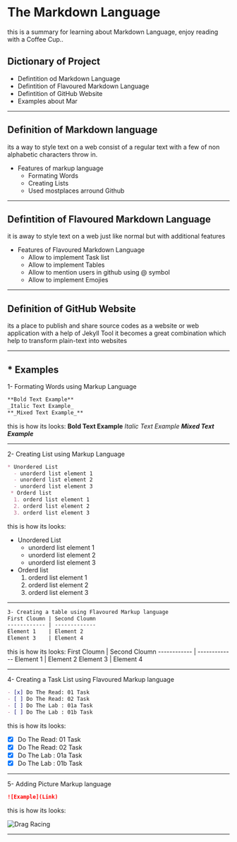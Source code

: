 # The Markdown Language
this is a summary for learning about Markdown Language, enjoy reading with a Coffee Cup..

## Dictionary of Project
  - Defintition od Markdown Language
  - Defintition of Flavoured Markdown Language
  - Defintition of GitHub Website
  - Examples about Mar
 


___
## Definition of Markdown language
its a way to style text on a web consist of a regular text with a few of non alphabetic characters throw in.

* Features of markup language
  - Formating Words
  - Creating Lists
  - Used mostplaces arround Github
___

## Defintition of Flavoured Markdown Language
it is away to style text on a web just like normal but with additional features

* Features of Flavoured Markdown Language
  - Allow to implement Task list
  - Allow to implement Tables
  - Allow to mention users in github using @ symbol
  - Allow to implement Emojies
___
## Definition of GitHub Website
its a place to publish and share source codes as a website or web application with a help of Jekyll Tool it becomes a great combination which help to transform plain-text into websites 
___
## * Examples

1- Formating Words using Markup Language

```markdown
**Bold Text Example**
_Italic Text Example_
**_Mixed Text Example_**
```
this is how its looks:
**Bold Text Example**
_Italic Text Example_
**_Mixed Text Example_**
___
2- Creating List using Markup Language

```markdown
* Unordered List
  - unorderd list element 1 
  - unorderd list element 2 
  - unorderd list element 3 
 * Orderd list
  1. orderd list element 1
  2. orderd list element 2
  3. orderd list element 3
```
this is how its looks:
* Unordered List
  - unorderd list element 1 
  - unorderd list element 2 
  - unorderd list element 3 
* Orderd list
  1. orderd list element 1
  2. orderd list element 2
  3. orderd list element 3
___

```markdown
3- Creating a table using Flavoured Markup language
First Cloumn | Second Cloumn
------------ | -------------
Element 1    | Element 2
Element 3    | Element 4
```
this is how its looks:
First Cloumn | Second Cloumn
------------ | -------------
Element 1    | Element 2
Element 3    | Element 4
___
4- Creating a Task List using Flavoured Markup language
```markdown
- [x] Do The Read: 01 Task
- [ ] Do The Read: 02 Task
- [ ] Do The Lab : 01a Task
- [ ] Do The Lab : 01b Task
```
this is how its looks:
- [x] Do The Read: 01 Task
- [x] Do The Read: 02 Task
- [x] Do The Lab : 01a Task
- [x] Do The Lab : 01b Task
___

5- Adding Picture Markup language
```markdown
![Example](Link)
```
this is how its looks:

![Drag Racing](https://upload.wikimedia.org/wikipedia/commons/0/0a/Red_Silhouette_-_Brain.svg)

___
